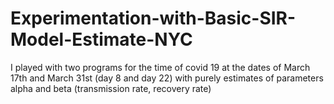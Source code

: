 # Experimentation-with-Basic-SIR-Model-Estimate-NYC
I played with two programs for the time of covid 19 at the dates of March 17th and March 31st (day 8 and day 22) with purely estimates of parameters alpha and beta (transmission rate, recovery rate)
